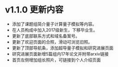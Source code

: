 # v1.1.0 更新内容
* 添加了课题组简介量子计算量子模拟等内容。
* 在人员构成中加入2017级新生，下移毕业生。
* 更新了底部联系方式和域名备案号。
* 更新了欢迎页面的合照，滑动可浏览旧照。 
* 更新了顶部导航条，添加超导量子模拟和研究进展页面
* 研究进展页面新增5篇组内17年论文并附带arxiv链接
* 首页左侧增加组长照片，可链接到个人介绍页面

